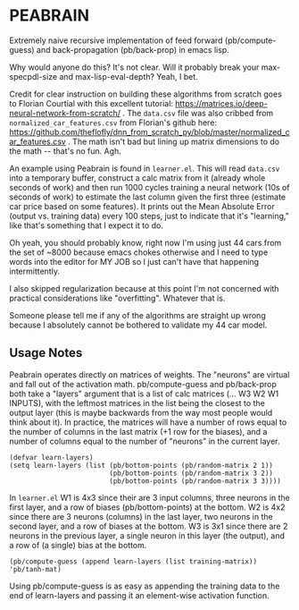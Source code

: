 # PEABRAIN
Extremely naive recursive implementation of feed forward (pb/compute-guess) and back-propagation (pb/back-prop) in emacs lisp.

Why would anyone do this? It's not clear. Will it probably break your max-specpdl-size and max-lisp-eval-depth? Yeah, I bet.

Credit for clear instruction on building these algorithms from scratch goes to Florian Courtial with this excellent tutorial: https://matrices.io/deep-neural-network-from-scratch/ . The `data.csv` file was also cribbed from `normalized_car_features.csv` from Florian's github here: https://github.com/theflofly/dnn_from_scratch_py/blob/master/normalized_car_features.csv . The math isn't bad but lining up matrix dimensions to do the math -- that's no fun. Agh.

An example using Peabrain is found in `learner.el`. This will read `data.csv` into a temporary buffer, construct a calc matrix from it (already whole seconds of work) and then run 1000 cycles training a neural network (10s of seconds of work) to estimate the last column given the first three (estimate car price based on some features). It prints out the Mean Absolute Error (output vs. training data) every 100 steps, just to indicate that it's "learning," like that's something that I expect it to do. 

Oh yeah, you should probably know, right now I'm using just 44 cars from the set of ~8000 because emacs chokes otherwise and I need to type words into the editor for MY JOB so I just can't have that happening intermittently.

I also skipped regularization because at this point I'm not concerned with practical considerations like "overfitting". Whatever that is.

Someone please tell me if any of the algorithms are straight up wrong because I absolutely cannot be bothered to validate my 44 car model.

## Usage Notes

Peabrain operates directly on matrices of weights. The "neurons" are virtual and fall out of the activation math. pb/compute-guess and pb/back-prop both take a "layers" argument that is a list of calc matrices (... W3 W2 W1 INPUTS), with the leftmost matrices in the list being the closest to the output layer (this is maybe backwards from the way most people would think about it). In practice, the matrices will have a number of rows equal to the number of columns in the last matrix (+1 row for the biases), and a number of columns equal to the number of "neurons" in the current layer.

```emacs
(defvar learn-layers)
(setq learn-layers (list (pb/bottom-points (pb/random-matrix 2 1))
                         (pb/bottom-points (pb/random-matrix 3 2))
                         (pb/bottom-points (pb/random-matrix 3 3))))
```

In `learner.el` W1 is 4x3 since their are 3 input columns, three neurons in the first layer, and a row of biases (pb/bottom-points) at the bottom. W2 is 4x2 since there are 3 neurons (columns) in the last layer, two neurons in the second layer, and a row of biases at the bottom. W3 is 3x1 since there are 2 neurons in the previous layer, a single neuron in this layer (the output), and a row of (a single) bias at the bottom.

```emacs
(pb/compute-guess (append learn-layers (list training-matrix)) 'pb/tanh-mat)
```

Using pb/compute-guess is as easy as appending the training data to the end of learn-layers and passing it an element-wise activation function.

